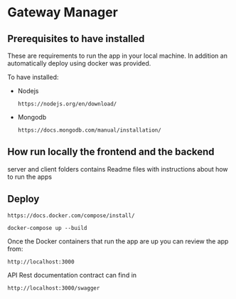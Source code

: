 # Gateway Manager



## Prerequisites to have installed

These are requirements to run the app in your local machine. In addition an
automatically deploy using docker was provided.

To have installed:

- Nodejs
  ```
  https://nodejs.org/en/download/
  ```
- Mongodb

  ```
  https://docs.mongodb.com/manual/installation/
  ```

## How run locally the frontend and the backend
server and client folders contains Readme files with instructions
about how to run the apps

## Deploy

```
https://docs.docker.com/compose/install/
```

```
docker-compose up --build
```

Once the Docker containers that run the app are up you can review the app from:

```
http://localhost:3000
```

API Rest documentation contract can find in 

```
http://localhost:3000/swagger
```